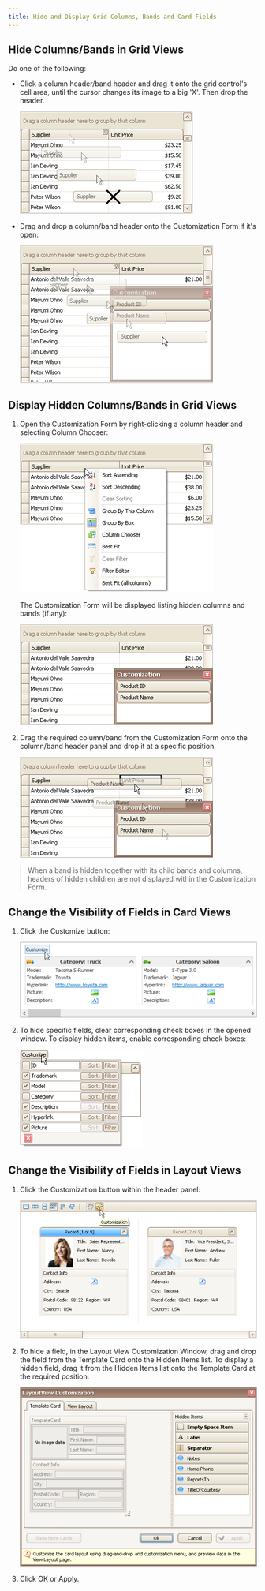 ```yaml
---
title: Hide and Display Grid Columns, Bands and Card Fields
---
```

## Hide Columns/Bands in Grid Views
Do one of the following:
* Click a column header/band header and drag it onto the grid control's cell area, until the cursor changes its image to a big 'X'. Then drop the header.
	
	![EU_XtraGrid_GridView_HideColumn](../../../images/Img7483.png)
* Drag and drop a column/band header onto the Customization Form if it's open:
	
	![EU_XtraGrid_GridView_HideColumnDragToCustomization](../../../images/Img7484.png)

## Display Hidden Columns/Bands in Grid Views
1. Open the Customization Form by right-clicking a column header and selecting Column Chooser:
	
	![EU_XtraGrid_GridView_ColumnHeaderMenu](../../../images/Img7486.png)
	
	The Customization Form will be displayed listing hidden columns and bands (if any):
	
	![EU_XtraGrid_GridView_CustomizationForm](../../../images/Img7487.png)
2. Drag the required column/band from the Customization Form onto the column/band header panel and drop it at a specific position.
	
	![EU_XtraGrid_GridView_DragHiddenColumnOntoHeaderPanel](../../../images/Img7488.png)

> When a band is hidden together with its child bands and columns, headers of hidden children are not displayed within the Customization Form.

## Change the Visibility of Fields in Card Views
1. Click the Customize button:
	
	![EU_XtraGrid_CardView_CustomizeButton](../../../images/Img7489.png)
2. To hide specific fields, clear corresponding check boxes in the opened window. To display hidden items, enable corresponding check boxes:
	
	![EU_XtraGrid_CardView_CustomizationMenu](../../../images/Img7490.png)

## Change the Visibility of Fields in Layout Views
1. Click the Customization button within the header panel:
	
	![EU_XtraGrid_LayoutView_CustomizeButton](../../../images/Img7491.png)
2. To hide a field, in the Layout View Customization Window, drag and drop the field from the Template Card onto the Hidden Items list. To display a hidden field, drag it from the Hidden Items list onto the Template Card at the required position:
	
	![EU_XtraGrid_LayoutView_CustomizationForm](../../../images/Img7492.png)
3. Click OK or Apply.